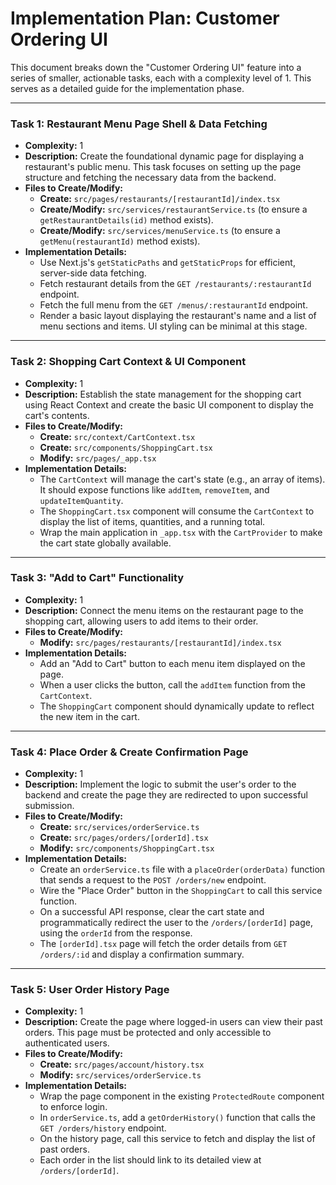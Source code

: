 # Implementation Plan: Customer Ordering UI

This document breaks down the "Customer Ordering UI" feature into a series of smaller, actionable tasks, each with a complexity level of 1. This serves as a detailed guide for the implementation phase.

---

### **Task 1: Restaurant Menu Page Shell & Data Fetching**

*   **Complexity:** 1
*   **Description:** Create the foundational dynamic page for displaying a restaurant's public menu. This task focuses on setting up the page structure and fetching the necessary data from the backend.
*   **Files to Create/Modify:**
    *   **Create:** `src/pages/restaurants/[restaurantId]/index.tsx`
    *   **Create/Modify:** `src/services/restaurantService.ts` (to ensure a `getRestaurantDetails(id)` method exists).
    *   **Create/Modify:** `src/services/menuService.ts` (to ensure a `getMenu(restaurantId)` method exists).
*   **Implementation Details:**
    *   Use Next.js's `getStaticPaths` and `getStaticProps` for efficient, server-side data fetching.
    *   Fetch restaurant details from the `GET /restaurants/:restaurantId` endpoint.
    *   Fetch the full menu from the `GET /menus/:restaurantId` endpoint.
    *   Render a basic layout displaying the restaurant's name and a list of menu sections and items. UI styling can be minimal at this stage.

---

### **Task 2: Shopping Cart Context & UI Component**

*   **Complexity:** 1
*   **Description:** Establish the state management for the shopping cart using React Context and create the basic UI component to display the cart's contents.
*   **Files to Create/Modify:**
    *   **Create:** `src/context/CartContext.tsx`
    *   **Create:** `src/components/ShoppingCart.tsx`
    *   **Modify:** `src/pages/_app.tsx`
*   **Implementation Details:**
    *   The `CartContext` will manage the cart's state (e.g., an array of items). It should expose functions like `addItem`, `removeItem`, and `updateItemQuantity`.
    *   The `ShoppingCart.tsx` component will consume the `CartContext` to display the list of items, quantities, and a running total.
    *   Wrap the main application in `_app.tsx` with the `CartProvider` to make the cart state globally available.

---

### **Task 3: "Add to Cart" Functionality**

*   **Complexity:** 1
*   **Description:** Connect the menu items on the restaurant page to the shopping cart, allowing users to add items to their order.
*   **Files to Create/Modify:**
    *   **Modify:** `src/pages/restaurants/[restaurantId]/index.tsx`
*   **Implementation Details:**
    *   Add an "Add to Cart" button to each menu item displayed on the page.
    *   When a user clicks the button, call the `addItem` function from the `CartContext`.
    *   The `ShoppingCart` component should dynamically update to reflect the new item in the cart.

---

### **Task 4: Place Order & Create Confirmation Page**

*   **Complexity:** 1
*   **Description:** Implement the logic to submit the user's order to the backend and create the page they are redirected to upon successful submission.
*   **Files to Create/Modify:**
    *   **Create:** `src/services/orderService.ts`
    *   **Create:** `src/pages/orders/[orderId].tsx`
    *   **Modify:** `src/components/ShoppingCart.tsx`
*   **Implementation Details:**
    *   Create an `orderService.ts` file with a `placeOrder(orderData)` function that sends a request to the `POST /orders/new` endpoint.
    *   Wire the "Place Order" button in the `ShoppingCart` to call this service function.
    *   On a successful API response, clear the cart state and programmatically redirect the user to the `/orders/[orderId]` page, using the `orderId` from the response.
    *   The `[orderId].tsx` page will fetch the order details from `GET /orders/:id` and display a confirmation summary.

---

### **Task 5: User Order History Page**

*   **Complexity:** 1
*   **Description:** Create the page where logged-in users can view their past orders. This page must be protected and only accessible to authenticated users.
*   **Files to Create/Modify:**
    *   **Create:** `src/pages/account/history.tsx`
    *   **Modify:** `src/services/orderService.ts`
*   **Implementation Details:**
    *   Wrap the page component in the existing `ProtectedRoute` component to enforce login.
    *   In `orderService.ts`, add a `getOrderHistory()` function that calls the `GET /orders/history` endpoint.
    *   On the history page, call this service to fetch and display the list of past orders.
    *   Each order in the list should link to its detailed view at `/orders/[orderId]`.